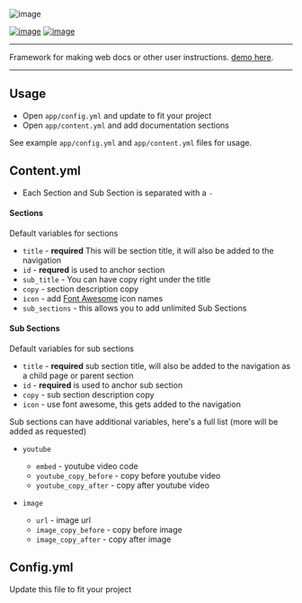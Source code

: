 ![image](http://od-demo-assets.s3.amazonaws.com/webdocumentation/web-documentation-logo.png)

[![image](https://img.shields.io/badge/version-0.0.1-brightgreen.svg)](https://github.com/owldesign/Nutshell)
[![image](https://img.shields.io/github/license/mashape/apistatus.svg)](http://opensource.org/licenses/MIT)

***  


Framework for making web docs or other user instructions. [demo here](http://owldesign.github.io/Web-Documentation/ "Web Documentation").

***

## Usage

* Open `app/config.yml` and update to fit your project
* Open `app/content.yml` and add documentation sections

See example `app/config.yml` and `app/content.yml` files for usage.


## Content.yml

* Each Section and Sub Section is separated with a `-`


#### Sections

Default variables for sections
  
* `title` - **required** This will be section title, it will also be added to the navigation
* `id` - **requred** is used to anchor section
* `sub_title` - You can have copy right under the title
* `copy` - section description copy
* `icon` - add [Font Awesome](http://fortawesome.github.io/Font-Awesome/ "Font Awesome") icon names 
* `sub_sections` - this allows you to add unlimited Sub Sections


#### Sub Sections

Default variables for sub sections

* `title` - **required** sub section title, will also be added to the navigation as a child page or parent section
* `id` - **required** is used to anchor sub section
* `copy` - sub section description copy
* `icon` - use font awesome, this gets added to the navigation

Sub sections can have additional variables, here's a full list (more will be added as requested)

* `youtube`
  * `embed` - youtube video code
  * `youtube_copy_before` - copy before youtube video
  * `youtube_copy_after` - copy after youtube video

* `image`
  * `url` - image url
  * `image_copy_before` - copy before image
  * `image_copy_after` - copy after image

## Config.yml

Update this file to fit your project
  